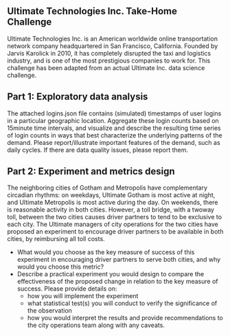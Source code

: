 ## Ultimate Technologies Inc. Take-Home Challenge ##

Ultimate Technologies Inc. is an American worldwide online transportation network company headquartered in San Francisco, California. Founded by Jarvis Karolick in 2010, it has completely disrupted the taxi and logistics industry, and is one of the most prestigious companies to work for. This challenge has been adapted from an actual Ultimate Inc. data science challenge.

## Part 1: Exploratory data analysis ##

The attached logins.json file contains (simulated) timestamps of user logins in a particular geographic location. Aggregate these login counts based on 15­minute time intervals, and visualize and describe the resulting time series of login counts in ways that best characterize the underlying patterns of the demand. Please report/illustrate important features of the demand, such as daily cycles. If there are data quality issues, please report them.

## Part 2: Experiment and metrics design ##

The neighboring cities of Gotham and Metropolis have complementary circadian rhythms: on weekdays, Ultimate Gotham is most active at night, and Ultimate Metropolis is most active during the day. On weekends, there is reasonable activity in both cities.
However, a toll bridge, with a two­way toll, between the two cities causes driver partners to tend to be exclusive to each city. The Ultimate managers of city operations for the two cities have proposed an experiment to encourage driver partners to be available in both cities, by reimbursing all toll costs.

- What would you choose as the key measure of success of this experiment in encouraging driver partners to serve both cities, and why would you choose this metric?
- Describe a practical experiment you would design to compare the effectiveness of the proposed change in relation to the key measure of success. Please provide details on:
  - how you will implement the experiment
  - what statistical test(s) you will conduct to verify the significance of the observation
  - how you would interpret the results and provide recommendations to the city operations team along with any caveats.
